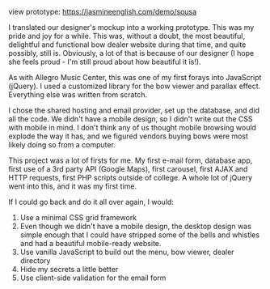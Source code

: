 view prototype:
https://jasmineenglish.com/demo/sousa

I translated our designer's mockup into a working prototype. This was my pride and joy for a while. This was, without a doubt, the most beautiful, delightful and functional bow dealer website during that time, and quite possibly, still is. Obviously, a lot of that is because of our designer (I hope she feels proud - I'm still proud about how beautiful it is!).

As with Allegro Music Center, this was one of my first forays into JavaScript (jQuery). I used a customized library for the bow viewer and parallax effect. Everything else was written from scratch.

I chose the shared hosting and email provider, set up the database, and did all the code. We didn't have a mobile design, so I didn't write out the CSS with mobile in mind. I don't think any of us thought mobile browsing would explode the way it has, and we figured vendors buying bows were most likely doing so from a computer.

This project was a lot of firsts for me. My first e-mail form, database app, first use of a 3rd party API (Google Maps), first carousel, first AJAX and HTTP requests, first PHP scripts outside of college. A whole lot of jQuery went into this, and it was my first time.

If I could go back and do it all over again, I would:
1. Use a minimal CSS grid framework
2. Even though we didn't have a mobile design, the desktop design was simple enough that I could have stripped some of the bells and whistles and had a beautiful mobile-ready website.
3. Use vanilla JavaScript to build out the menu, bow viewer, dealer directory
4. Hide my secrets a little better
5. Use client-side validation for the email form
